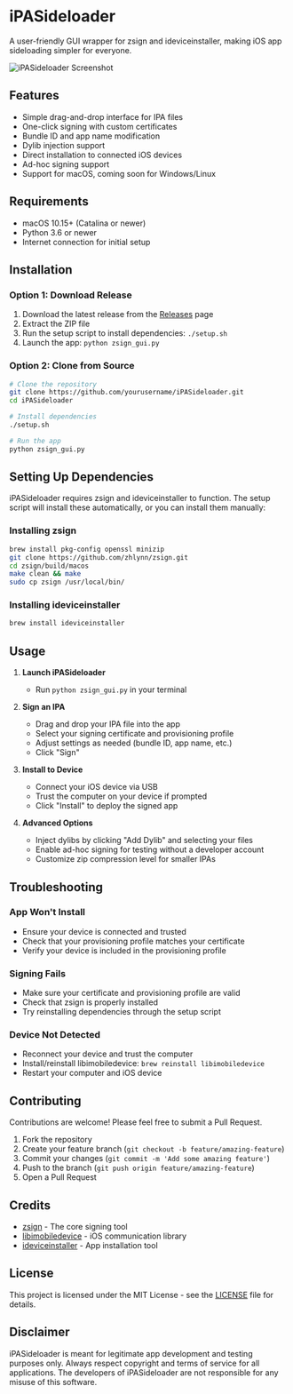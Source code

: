 # iPASideloader

A user-friendly GUI wrapper for zsign and ideviceinstaller, making iOS app sideloading simpler for everyone.

![iPASideloader Screenshot](screenshots/main.png)

## Features

- Simple drag-and-drop interface for IPA files
- One-click signing with custom certificates
- Bundle ID and app name modification
- Dylib injection support
- Direct installation to connected iOS devices
- Ad-hoc signing support
- Support for macOS, coming soon for Windows/Linux

## Requirements

- macOS 10.15+ (Catalina or newer)
- Python 3.6 or newer
- Internet connection for initial setup

## Installation

### Option 1: Download Release

1. Download the latest release from the [Releases](https://github.com/yourusername/iPASideloader/releases) page
2. Extract the ZIP file
3. Run the setup script to install dependencies: `./setup.sh`
4. Launch the app: `python zsign_gui.py`

### Option 2: Clone from Source

```bash
# Clone the repository
git clone https://github.com/yourusername/iPASideloader.git
cd iPASideloader

# Install dependencies
./setup.sh

# Run the app
python zsign_gui.py
```

## Setting Up Dependencies

iPASideloader requires zsign and ideviceinstaller to function. The setup script will install these automatically, or you can install them manually:

### Installing zsign

```bash
brew install pkg-config openssl minizip
git clone https://github.com/zhlynn/zsign.git
cd zsign/build/macos
make clean && make
sudo cp zsign /usr/local/bin/
```

### Installing ideviceinstaller

```bash
brew install ideviceinstaller
```

## Usage

1. **Launch iPASideloader**
   - Run `python zsign_gui.py` in your terminal

2. **Sign an IPA**
   - Drag and drop your IPA file into the app
   - Select your signing certificate and provisioning profile
   - Adjust settings as needed (bundle ID, app name, etc.)
   - Click "Sign"

3. **Install to Device**
   - Connect your iOS device via USB
   - Trust the computer on your device if prompted
   - Click "Install" to deploy the signed app

4. **Advanced Options**
   - Inject dylibs by clicking "Add Dylib" and selecting your files
   - Enable ad-hoc signing for testing without a developer account
   - Customize zip compression level for smaller IPAs

## Troubleshooting

### App Won't Install

- Ensure your device is connected and trusted
- Check that your provisioning profile matches your certificate
- Verify your device is included in the provisioning profile

### Signing Fails

- Make sure your certificate and provisioning profile are valid
- Check that zsign is properly installed
- Try reinstalling dependencies through the setup script

### Device Not Detected

- Reconnect your device and trust the computer
- Install/reinstall libimobiledevice: `brew reinstall libimobiledevice`
- Restart your computer and iOS device

## Contributing

Contributions are welcome! Please feel free to submit a Pull Request.

1. Fork the repository
2. Create your feature branch (`git checkout -b feature/amazing-feature`)
3. Commit your changes (`git commit -m 'Add some amazing feature'`)
4. Push to the branch (`git push origin feature/amazing-feature`)
5. Open a Pull Request

## Credits

- [zsign](https://github.com/zhlynn/zsign) - The core signing tool
- [libimobiledevice](https://github.com/libimobiledevice/libimobiledevice) - iOS communication library
- [ideviceinstaller](https://github.com/libimobiledevice/ideviceinstaller) - App installation tool

## License

This project is licensed under the MIT License - see the [LICENSE](LICENSE) file for details.

## Disclaimer

iPASideloader is meant for legitimate app development and testing purposes only. Always respect copyright and terms of service for all applications. The developers of iPASideloader are not responsible for any misuse of this software. 